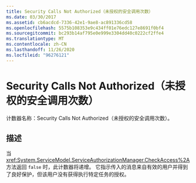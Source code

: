 ```yaml
---
title: Security Calls Not Authorized（未授权的安全调用次数）
ms.date: 03/30/2017
ms.assetid: cb6acdcd-7336-42e1-9ae8-ac891336cd58
ms.openlocfilehash: 5575b108353e9c434ff01e76edc127e8691f0bf4
ms.sourcegitcommit: bc293b14af795e0e999e3304dd40c0222cf2ffe4
ms.translationtype: MT
ms.contentlocale: zh-CN
ms.lasthandoff: 11/26/2020
ms.locfileid: "96276121"
---
```

# <a name="security-calls-not-authorized"></a>Security Calls Not Authorized（未授权的安全调用次数）

计数器名称：Security Calls Not Authorized（未授权的安全调用次数）。  
  
## <a name="description"></a>描述  

 当 <xref:System.ServiceModel.ServiceAuthorizationManager.CheckAccess%2A> 方法返回 `false` 时，此计数器将递增。 它指示传入的消息来自有效的用户并得到了良好保护，但该用户没有获得执行特定任务的授权。
